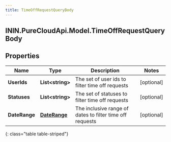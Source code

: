 ```yaml
---
title: TimeOffRequestQueryBody
---
```

## ININ.PureCloudApi.Model.TimeOffRequestQueryBody

## Properties

|Name | Type | Description | Notes|
|------------ | ------------- | ------------- | -------------|
| **UserIds** | **List&lt;string&gt;** | The set of user ids to filter time off requests | [optional] |
| **Statuses** | **List&lt;string&gt;** | The set of statuses to filter time off requests | [optional] |
| **DateRange** | [**DateRange**](DateRange.html) | The inclusive range of dates to filter time off requests | [optional] |
{: class="table table-striped"}


